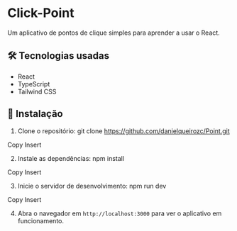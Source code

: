 # Click-Point

Um aplicativo de pontos de clique simples para aprender a usar o React.

## 🛠️ Tecnologias usadas

- React
- TypeScript
- Tailwind CSS

## 🔧 Instalação

1. Clone o repositório:
git clone https://github.com/danielqueirozc/Point.git

Copy
Insert

2. Instale as dependências:
npm install

Copy
Insert

3. Inicie o servidor de desenvolvimento:
npm run dev

Copy
Insert

4. Abra o navegador em `http://localhost:3000` para ver o aplicativo em funcionamento.
